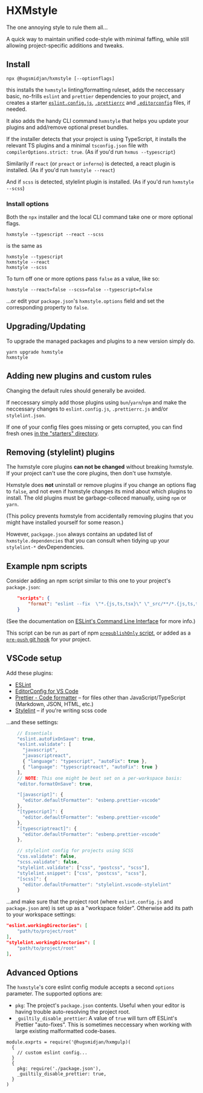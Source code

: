 # HXMstyle

The one annoying style to rule them all...

A quick way to maintain unified code-style with minimal faffing, while still
allowing project-specific additions and tweaks.

## Install

```
npx @hugsmidjan/hxmstyle [--optionflags]
```

this installs the `hxmstyle` linting/formatting ruleset, adds the neccessary
basic, no-frills `eslint` and `prettier` dependencies to your project, and
creates a starter [`eslint.config.js`](starters/eslintrc.js),
[`.prettierrc`](starters/prettierrc.js) and
[`.editorconfig`](starters/editorconfig.cfg) files, if needed.

It also adds the handy CLI command `hxmstyle` that helps you update your
plugins and add/remove optional preset bundles.

If the installer detects that your project is using TypeScript, it installs
the relevant TS plugins and a minimal `tsconfig.json` file with
`compilerOptions.strict: true`. (As if you'd run `hxmus --typescript`)

Similarily if `react` (or `preact` or `inferno`) is detected, a react plugin
is installed. (As if you'd run `hxmstyle --react`)

And if `scss` is detected, stylelint plugin is installed. (As if you'd run
`hxmstyle --scss`)

### Install options

Both the `npx` installer and the local CLI command take one or more optional
flags.

```
hxmstyle --typescript --react --scss
```

is the same as

```
hxmstyle --typescript
hxmstyle --react
hxmstyle --scss
```

To turn off one or more options pass `false` as a value, like so:

```
hxmstyle --react=false --scss=false --typescript=false
```

...or edit your `package.json`'s `hxmstyle.options` field and set the
corresponding property to `false`.

## Upgrading/Updating

To upgrade the managed packages and plugins to a new version simply do.

```
yarn upgrade hxmstyle
hxmstyle
```

## Adding new plugins and custom rules

Changing the default rules should generally be avoided.

If neccessary simply add those plugins using `bun`/`yarn`/`npm` and make the
neccessary changes to `eslint.config.js`, `.prettierrc.js` and/or `stylelint.json`.

If one of your config files goes missing or gets corrupted, you can find fresh
ones [in the "starters" directory](starters/).

## Removing (stylelint) plugins

The hxmstyle core plugins **can not be changed** without breaking hxmstyle. If
your project can't use the core plugins, then don't use hxmstyle.

Hxmstyle does **not** uninstall or remove plugins if you change an options
flag to `false`, and not even if hxmstyle changes its mind about which plugins
to install. The old plugins must be garbage-colleced manually, using `npm` or
`yarn`.

(This policy prevents hxmstyle from accidentally removing plugins that you
might have installed yourself for some reason.)

However, `packgage.json` always contains an updated list of
`hxmstyle.dependencies` that you can consult when tidying up your
`stylelint-*` devDependencies.

## Example npm scripts

Consider adding an npm script similar to this one to your project's
`package.json`:

```json
    "scripts": {
        "format": "eslint --fix  \"*.{js,ts,tsx}\" \"_src/**/*.{js,ts,tsx}\"  &&  prettier --write \"*.{md,json,yml}\" \"src/**/*.{md,json,yml}\"",
    }
```

(See the documentation on
[ESLint's Command Line Interface](https://eslint.org/docs/user-guide/command-line-interface)
for more info.)

This script can be run as part of npm
[`prepublishOnly` script](https://docs.npmjs.com/misc/scripts), or added as a
[`pre-push` git hook](https://www.atlassian.com/git/tutorials/git-hooks) for
your project.

## VSCode setup

Add these plugins:

- [ESLint](https://marketplace.visualstudio.com/items?itemName=dbaeumer.vscode-eslint)
- [EditorConfig for VS Code](https://marketplace.visualstudio.com/items?itemName=editorconfig.editorconfig)
- [Prettier - Code formatter](https://marketplace.visualstudio.com/items?itemName=esbenp.prettier-vscode)
  – for files other than JavaScript/TypeScript (Markdown, JSON, HTML, etc.)
- [Stylelint](https://marketplace.visualstudio.com/items?itemName=stylelint.vscode-stylelint)
  – if you're writing scss code

...and these settings:

```js
    // Essentials
    "eslint.autoFixOnSave": true,
    "eslint.validate": [
      "javascript",
      "javascriptreact",
      { "language": "typescript", "autoFix": true },
      { "language": "typescriptreact", "autoFix": true }
    ],
    // NOTE: This one might be best set on a per-workspace basis:
    "editor.formatOnSave": true,

    "[javascript]": {
      "editor.defaultFormatter": "esbenp.prettier-vscode"
    },
    "[typescript]": {
      "editor.defaultFormatter": "esbenp.prettier-vscode"
    },
    "[typescriptreact]": {
      "editor.defaultFormatter": "esbenp.prettier-vscode"
    },

    // stylelint config for projects using SCSS
    "css.validate": false,
    "scss.validate": false,
    "stylelint.validate": ["css", "postcss", "scss"],
    "stylelint.snippet": ["css", "postcss", "scss"],
    "[scss]": {
      "editor.defaultFormatter": "stylelint.vscode-stylelint"
    }
```

...and make sure that the project root (where `eslint.config.js` and
`package.json` are) is set up as a "workspace folder". Otherwise add its path
to your workspace settings:

```json
"eslint.workingDirectories": [
    "path/to/project/root"
],
"stylelint.workingDirectories": [
    "path/to/project/root"
],
```

## Advanced Options

The `hxmstyle`'s core eslint config module accepts a second `options`
parameter. The supported options are:

- `pkg`: The project's `package.json` contents. Useful when your editor is
  having trouble auto-resolving the project root.
- `_guiltily_disable_prettier`: A value of `true` will turn off ESLint's
  Prettier "auto-fixes". This is sometimes neccessary when working with large
  existing malformatted code-bases.

```
module.exprts = require('@hugsmidjan/hxmgulp)(
  {
    // custom eslint config...
  }
  {
    pkg: require('./package.json'),
    _guiltily_disable_prettier: true,
  }
)
```
